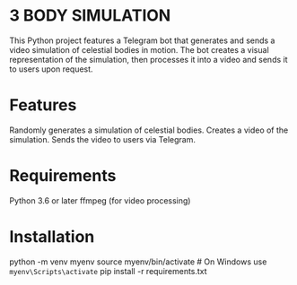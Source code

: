 # 3 BODY SIMULATION
This Python project features a Telegram bot that generates and sends a video simulation of celestial bodies in motion. The bot creates a visual representation of the simulation, then processes it into a video and sends it to users upon request.

# Features
Randomly generates a simulation of celestial bodies.
Creates a video of the simulation.
Sends the video to users via Telegram.

# Requirements
Python 3.6 or later
ffmpeg (for video processing)

# Installation
python -m venv myenv
source myenv/bin/activate  # On Windows use `myenv\Scripts\activate`
pip install -r requirements.txt
